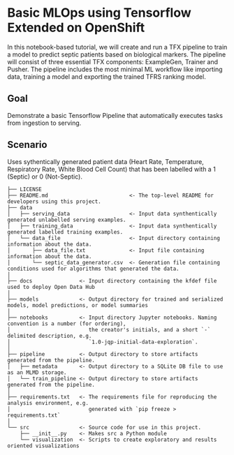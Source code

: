 # Basic MLOps using Tensorflow Extended on OpenShift

In this notebook-based tutorial, we will create and run a TFX pipeline to train a model to predict septic patients based on biological markers. The pipeline will consist of three essential TFX components: ExampleGen, Trainer and Pusher. The pipeline includes the most minimal ML workflow like importing data, training a model and exporting the trained TFRS ranking model.

## Goal
Demonstrate a basic Tensorflow Pipeline that automatically executes tasks from ingestion to serving. 

## Scenario
Uses sythentically generated patient data (Heart Rate, Temperature, Respiratory Rate, White Blood Cell Count) that has been labelled with a 1 (Septic) or 0 (Not-Septic).

```commandline
├── LICENSE
├── README.md                          <- The top-level README for developers using this project.
├── data
│   ├── serving_data                   <- Input data synthentically generated unlabelled serving examples.
│   ├── training_data                  <- Input data synthentically generated labelled training examples.
│   └── data_file                      <- Input directory containing information about the data.
│       ├── data_file.txt              <- Input file containing information about the data.
│       └── septic_data_generator.csv  <- Generation file containing conditions used for algorithms that generated the data.
│
├── docs               <- Input directory containing the kfdef file used to deploy Open Data Hub
│
├── models             <- Output directory for trained and serialized models, model predictions, or model summaries
│
├── notebooks          <- Input directory Jupyter notebooks. Naming convention is a number (for ordering),
│                         the creator's initials, and a short `-` delimited description, e.g.
│                         `1.0-jqp-initial-data-exploration`.
│
├── pipeline           <- Output directory to store artifacts generated from the pipeline.
│   ├── metadata       <- Output directory to a SQLite DB file to use as an MLMD storage.
│   └── train_pipeline <- Output directory to store artifacts generated from the pipeline.
│
├── requirements.txt   <- The requirements file for reproducing the analysis environment, e.g.
│                         generated with `pip freeze > requirements.txt`
│
└── src                <- Source code for use in this project.
    ├── __init__.py    <- Makes src a Python module
    └── visualization  <- Scripts to create exploratory and results oriented visualizations
```